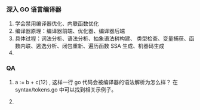 ### 深入 GO 语言编译器
1. 学会禁用编译器优化、内联函数优化
2. 编译器原理：编译器前端、优化器、编译器后端
3. 具体过程：词法分析、语法分析、抽象语法树构建、
类型检查、变量捕获、函数内联、逃逸分析、闭包重新、遍历函数
SSA 生成、机器码生成
4. 




### QA
1. a := b + c(12) , 这样一行 go 代码会被编译器的语法解析为怎么样？
在 syntax/tokens.go 中可以找到相关示例子。 

2. 
